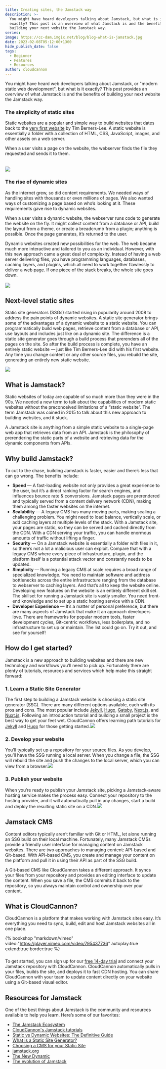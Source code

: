 ```yaml
---
title: Creating sites, the Jamstack way
description: >-
  You might have heard developers talking about Jamstack, but what is it
  exactly? This post is an overview of what Jamstack is and the benefits of
  building your next website the Jamstack way.
series:
image: https://cc-dam.imgix.net/blog/blog-what-is-jamstack.jpg
date: 2023-02-08T05:12:00+1300
hide_publish_date: false
tags:
  - Beginner
  - Features
  - Resources
author: cloudcannon
---
```

You might have heard web developers talking about Jamstack, or "modern static web development", but what is it exactly? This post provides an overview of what Jamstack is and the benefits of building your next website the Jamstack way.

### The simplicity of static sites

Static websites are a popular and simple way to build websites that dates back to the&nbsp;[very first website](http://info.cern.ch/hypertext/WWW/TheProject.html) by Tim Berners-Lee. A static website is essentially a folder with a collection of HTML, CSS, JavaScript, images, and other assets on a web server.

When a user visits a page on the website, the webserver finds the file they requested and sends it to them.<br><br>​​​​​<br>![](https://cc-dam.imgix.net/marketing/uploads/static-response.svg)

### The rise of dynamic sites

As the internet grew, so did content requirements. We needed ways of handling sites with thousands or even millions of pages. We also wanted ways of customizing a page based on who’s looking at it. These requirements gave rise to dynamic websites.

When a user visits a dynamic website, the webserver runs code to generate the website on the fly. It might collect content from a database or API, build the layout from a theme, or create a breadcrumb from a plugin; anything is possible. Once the page generates, it’s returned to the user.

Dynamic websites created new possibilities for the web. The web became much more interactive and tailored to you as an individual. However, with this new approach came a great deal of complexity. Instead of having a web server delivering files, you have programming languages, databases, caching layers, and plugins, which all need to work together flawlessly to deliver a web page. If one piece of the stack breaks, the whole site goes down.<br><br>![](https://cc-dam.imgix.net/marketing/uploads/dynamic-response.svg)

## Next-level static sites

Static site generators (SSGs) started rising in popularity around 2008 to address the pain points of dynamic websites. A static site generator brings some of the advantages of a dynamic website to a static website. You can programmatically build web pages, retrieve content from a database or API, use layouts and includes just like on a dynamic site. The difference is a static site generator goes through a build process that prerenders all of the pages on the site. So after the build process is complete, you have an entirely static website — just like Tim Berners-Lee did with his first website. Any time you change content or any other source files, you rebuild the site, generating an entirely new static website.

![](https://cc-dam.imgix.net/marketing/uploads/what-is-jamstack.svg)

## What is Jamstack?

Static websites of today are capable of so much more than they were in the 90s. We needed a new term to talk about the capabilities of modern static websites without the preconceived limitations of a “static website”. The term Jamstack was coined in 2015 to talk about this new approach to building websites, and it stuck.

A Jamstack site is anything from a simple static website to a single-page web app that retrieves data from an API. Jamstack is the philosophy of prerendering the static parts of a website and retrieving data for the dynamic components from APIs.

## Why build Jamstack?

To cut to the chase, building Jamstack is faster, easier and there’s less that can go wrong. The benefits include:

* **Speed**&nbsp;— A fast-loading website not only provides a great experience to the user, but it’s a direct ranking factor for search engines, and influences bounce rate & conversions. Jamstack pages are prerendered and typically served from a content delivery network (CDN), making them among the faster websites on the internet.
* **Scalability** — A legacy CMS has many moving parts, making scaling a challenging problem. You might need to load balance, vertically scale, or add caching layers at multiple levels of the stack. With a Jamstack site, your pages are static, so they can be served and cached directly from the CDN. With a CDN serving your traffic, you can handle enormous amounts of traffic without lifting a finger.
* **Security**&nbsp;— On a Jamstack website is essentially a folder with files in it, so there’s not a lot a malicious user can exploit. Compare that with a legacy CMS where every piece of infrastructure, plugin, and the platform itself is a potential attack vector and constantly needs to be updated.
* **Simplicity**&nbsp;— Running a legacy CMS at scale requires a broad range of specialized knowledge. You need to maintain software and address bottlenecks across the entire infrastructure ranging from the database to webserver to caching layers. And that’s all to keep the website online. Developing new features on the website is an entirely different skill set. The skillset for running a Jamstack site is vastly smaller. You need front-end knowledge and to set up a static hosting service with a CDN.
* **Developer Experience** — It’s a matter of personal preference, but there are many aspects of Jamstack that make it an approach developers love. There are frameworks for popular modern tools, faster development cycles, Git-centric workflows, less boilerplate, and no infrastructure to set up or maintain. The list could go on. Try it out, and see for yourself!

## How do I get started?

Jamstack is a new approach to building websites and there are new technology and workflows you’ll need to pick up. Fortunately there are plenty of tutorials, resources and services which help make this straight forward:

### 1\. Learn a Static Site Generator

The first step to building a Jamstack website is choosing a static site generator (SSG). There are many different options available, each with its pros and cons. The most popular include&nbsp;[Jekyll](https://jekyllrb.com/), [Hugo](https://gohugo.io/), [Gatsby](https://www.gatsbyjs.com/), [Next.js](https://nextjs.org/), and [Nuxt.js](https://nuxtjs.org/). Following an introduction tutorial and building a small project is the best way to get your feet wet. CloudCannon offers learning path tutorials for [Jekyll](https://cloudcannon.com/community/learn/jekyll-101/) and [Hugo](https://cloudcannon.com/community/learn/hugo-101/) for those getting started.![](https://cc-dam.imgix.net/marketing/uploads/learn-a-ssg.svg)

### 2\. Develop your website

You’ll typically set up a repository for your source files. As you develop, you’ll have the SSG running a local server. When you change a file, the SSG will rebuild the site and push the changes to the local server, which you can view from a browser.![](https://cc-dam.imgix.net/marketing/uploads/develop-your-website.svg)

### 3\. Publish your website

When you’re ready to publish your Jamstack site, picking a Jamstack-aware hosting service makes the process easy. Connect your repository to the hosting provider, and it will automatically pull in any changes, start a build and deploy the resulting static site on a CDN.![](https://cc-dam.imgix.net/marketing/uploads/publish-your-website-1.svg)

## Jamstack CMS

Content editors typically aren’t familiar with Git or HTML, let alone running an SSG build on their local machine. Fortunately, many Jamstack CMSs provide a friendly user interface for managing content on Jamstack websites. There are two approaches to managing content: API-based and Git-based. With API-based CMS, you create and manage your content on the platform and pull it in using their API as part of the SSG build.

A Git-based CMS like CloudCannon takes a different approach. It syncs your files from your repository and provides an editing interface to update the content. When you save a file, the CMS commits it back to the repository, so you always maintain control and ownership over your content.

## What is CloudCannon?

CloudCannon is a platform that makes working with Jamstack sites easy. It’s everything you need to sync, build, edit and host Jamstack websites all in one place.

{% bookshop "markdown/vimeo" video:"https://player.vimeo.com/video/795437736" autoplay:true extend:true border:true %}


### 

To get started, you can sign up for our [free 14-day trial](https://app.cloudcannon.com/register?trial=cc_standard) and connect your Jamstack repository with CloudCannon. CloudCannon automatically pulls in your files, builds the site, and deploys it to fast CDN hosting. You can share CloudCannon with your team to update content directly on your website using a Git-based visual editor.

## Resources for Jamstack

One of the best things about Jamstack is the community and resources available to help you learn. Here’s some of our favorites:

* [The Jamstack Ecosystem](https://cloudcannon.com/community/jamstack-ecosystem/)
* [CloudCannon's Jamstack tutorials](https://cloudcannon.com/community/learn/)
* [Static vs Dynamic Websites: The Definitive Guide](https://cloudcannon.com/blog/static-vs-dynamic-websites-the-definitive-guide/)
* [What is a Static Site Generator?](https://cloudcannon.com/blog/what-is-a-static-site-generator/)
* [Choosing a CMS for your Static Site](https://cloudcannon.com/blog/choosing-a-cms-for-your-static-site-part-1/)
* [jamstack.org](https://jamstack.org/)
* [The New Dynamic](https://www.tnd.dev/)
* [The evolution of Jamstack](https://www.smashingmagazine.com/2021/05/evolution-jamstack/)
